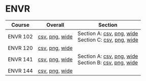 # ENVR

| Course | Overall | Section |
| ------ | ------- | ------- |
| ENVR 102 | [csv](https://github.com/UCSD-Historical-Enrollment-Data/2025Winter/blob/main/overall/ENVR%20102.csv), [png](https://raw.githubusercontent.com/UCSD-Historical-Enrollment-Data/2025Winter/main/plot_overall/ENVR%20102.png), [wide](https://raw.githubusercontent.com/UCSD-Historical-Enrollment-Data/2025Winter/main/plot_overall_wide/ENVR%20102.png) | Section A: [csv](https://github.com/UCSD-Historical-Enrollment-Data/2025Winter/blob/main/section/ENVR%20102_A.csv), [png](https://raw.githubusercontent.com/UCSD-Historical-Enrollment-Data/2025Winter/main/plot_section/ENVR%20102_A.png), [wide](https://raw.githubusercontent.com/UCSD-Historical-Enrollment-Data/2025Winter/main/plot_section_wide/ENVR%20102_A.png)<br>Section C: [csv](https://github.com/UCSD-Historical-Enrollment-Data/2025Winter/blob/main/section/ENVR%20102_C.csv), [png](https://raw.githubusercontent.com/UCSD-Historical-Enrollment-Data/2025Winter/main/plot_section/ENVR%20102_C.png), [wide](https://raw.githubusercontent.com/UCSD-Historical-Enrollment-Data/2025Winter/main/plot_section_wide/ENVR%20102_C.png) |
| ENVR 120 | [csv](https://github.com/UCSD-Historical-Enrollment-Data/2025Winter/blob/main/overall/ENVR%20120.csv), [png](https://raw.githubusercontent.com/UCSD-Historical-Enrollment-Data/2025Winter/main/plot_overall/ENVR%20120.png), [wide](https://raw.githubusercontent.com/UCSD-Historical-Enrollment-Data/2025Winter/main/plot_overall_wide/ENVR%20120.png) |  |
| ENVR 141 | [csv](https://github.com/UCSD-Historical-Enrollment-Data/2025Winter/blob/main/overall/ENVR%20141.csv), [png](https://raw.githubusercontent.com/UCSD-Historical-Enrollment-Data/2025Winter/main/plot_overall/ENVR%20141.png), [wide](https://raw.githubusercontent.com/UCSD-Historical-Enrollment-Data/2025Winter/main/plot_overall_wide/ENVR%20141.png) | Section A: [csv](https://github.com/UCSD-Historical-Enrollment-Data/2025Winter/blob/main/section/ENVR%20141_A.csv), [png](https://raw.githubusercontent.com/UCSD-Historical-Enrollment-Data/2025Winter/main/plot_section/ENVR%20141_A.png), [wide](https://raw.githubusercontent.com/UCSD-Historical-Enrollment-Data/2025Winter/main/plot_section_wide/ENVR%20141_A.png)<br>Section B: [csv](https://github.com/UCSD-Historical-Enrollment-Data/2025Winter/blob/main/section/ENVR%20141_B.csv), [png](https://raw.githubusercontent.com/UCSD-Historical-Enrollment-Data/2025Winter/main/plot_section/ENVR%20141_B.png), [wide](https://raw.githubusercontent.com/UCSD-Historical-Enrollment-Data/2025Winter/main/plot_section_wide/ENVR%20141_B.png) |
| ENVR 144 | [csv](https://github.com/UCSD-Historical-Enrollment-Data/2025Winter/blob/main/overall/ENVR%20144.csv), [png](https://raw.githubusercontent.com/UCSD-Historical-Enrollment-Data/2025Winter/main/plot_overall/ENVR%20144.png), [wide](https://raw.githubusercontent.com/UCSD-Historical-Enrollment-Data/2025Winter/main/plot_overall_wide/ENVR%20144.png) |  |
